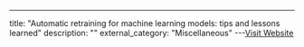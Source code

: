 ---
title: "Automatic retraining for machine learning models: tips and lessons learned"
description: ""
external_category: "Miscellaneous"
---[Visit Website](https://building.nubank.com.br/automatic-retraining-for-machine-learning-models/)

